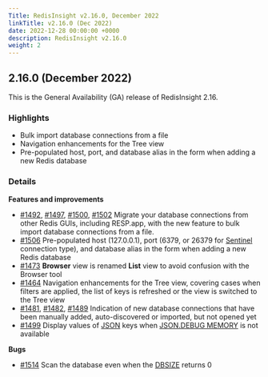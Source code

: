 ```yaml
---
Title: RedisInsight v2.16.0, December 2022
linkTitle: v2.16.0 (Dec 2022)
date: 2022-12-28 00:00:00 +0000
description: RedisInsight v2.16.0
weight: 2
---
```

## 2.16.0 (December 2022)
This is the General Availability (GA) release of RedisInsight 2.16.

### Highlights
- Bulk import database connections from a file
- Navigation enhancements for the Tree view
- Pre-populated host, port, and database alias in the form when adding a new Redis database


### Details
**Features and improvements**
- [#1492](https://github.com/RedisInsight/RedisInsight/pull/1492), [#1497](https://github.com/RedisInsight/RedisInsight/pull/1497), [#1500](https://github.com/RedisInsight/RedisInsight/pull/1500), [#1502](https://github.com/RedisInsight/RedisInsight/pull/1502) Migrate your database connections from other Redis GUIs, including RESP.app, with the new feature to bulk import database connections from a file.
- [#1506](https://github.com/RedisInsight/RedisInsight/pull/1506) Pre-populated host (127.0.0.1), port (6379, or 26379 for [Sentinel](https://redis.io/docs/management/sentinel/) connection type), and database alias in the form when adding a new Redis database
- [#1473](https://github.com/RedisInsight/RedisInsight/pull/1473) **Browser** view is renamed **List** view to avoid confusion with the Browser tool
- [#1464](https://github.com/RedisInsight/RedisInsight/pull/1464) Navigation enhancements for the Tree view, covering cases when filters are applied, the list of keys is refreshed or the view is switched to the Tree view
- [#1481](https://github.com/RedisInsight/RedisInsight/pull/1481), [#1482](https://github.com/RedisInsight/RedisInsight/pull/1482), [#1489](https://github.com/RedisInsight/RedisInsight/pull/1489) Indication of new database connections that have been manually added, auto-discovered or imported, but not opened yet
- [#1499](https://github.com/RedisInsight/RedisInsight/pull/1499) Display values of [JSON](https://redis.io/docs/stack/json/) keys when [JSON.DEBUG MEMORY](https://redis.io/commands/json.debug-memory/) is not available

**Bugs**
- [#1514](https://github.com/RedisInsight/RedisInsight/pull/1514) Scan the database even when the [DBSIZE](https://redis.io/commands/dbsize/) returns 0
